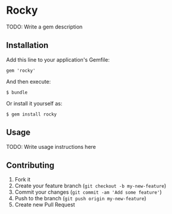 # Rocky

TODO: Write a gem description

## Installation

Add this line to your application's Gemfile:

    gem 'rocky'

And then execute:

    $ bundle

Or install it yourself as:

    $ gem install rocky

## Usage

TODO: Write usage instructions here

## Contributing

1. Fork it
2. Create your feature branch (`git checkout -b my-new-feature`)
3. Commit your changes (`git commit -am 'Add some feature'`)
4. Push to the branch (`git push origin my-new-feature`)
5. Create new Pull Request
